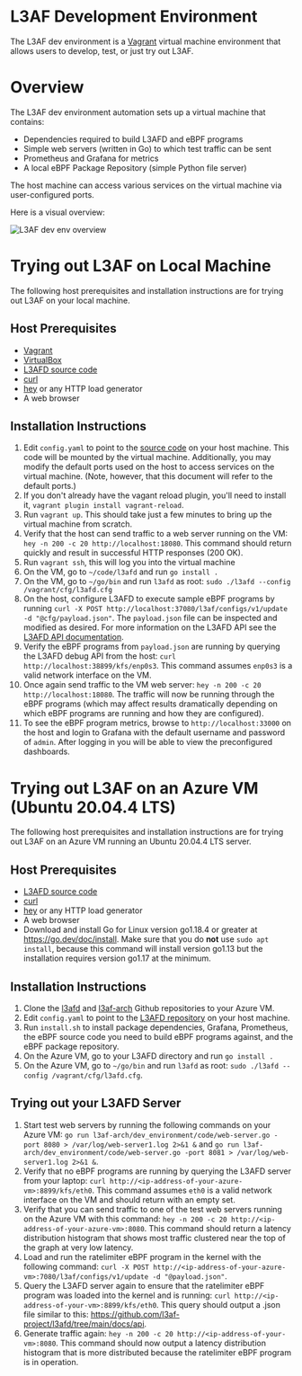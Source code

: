 # L3AF Development Environment

The L3AF dev environment is a [Vagrant](https://www.vagrantup.com/) virtual
machine environment that allows users to develop, test, or just try out L3AF.

# Overview

The L3AF dev environment automation sets up a virtual machine that contains:

* Dependencies required to build L3AFD and eBPF programs
* Simple web servers (written in Go) to which test traffic can be sent
* Prometheus and Grafana for metrics
* A local eBPF Package Repository (simple Python file server)

The host machine can access various services on the virtual machine via
user-configured ports.

Here is a visual overview:

![L3AF dev env overview](../images/L3AF_dev_env.png)

# Trying out L3AF on Local Machine
The following host prerequisites and installation instructions are for trying out L3AF on your local machine.

## Host Prerequisites

* [Vagrant](https://www.vagrantup.com/)
* [VirtualBox](https://www.virtualbox.org/)
* [L3AFD source code](https://github.com/l3af-project/l3afd)
* [curl](https://curl.se/)
* [hey](https://github.com/rakyll/hey) or any HTTP load generator
* A web browser

## Installation Instructions
1. Edit `config.yaml` to point to the [source code](https://github.com/l3af-project/l3afd) on your host machine. This
  code will be mounted by the virtual machine. Additionally, you may modify the
  default ports used on the host to access services on the virtual machine.
  (Note, however, that this document will refer to the default ports.)
2. If you don't already have the vagant reload plugin, you'll need to install it,
    `vagrant plugin install vagrant-reload`.
3. Run `vagrant up`. This should take just a few minutes to bring up the
  virtual machine from scratch.
4. Verify that the host can send traffic to a web server running on the VM:
  `hey -n 200 -c 20 http://localhost:18080`. This command should return quickly
  and result in successful HTTP responses (200 OK).
5. Run `vagrant ssh`, this will log you into the virtual machine
6. On the VM, go to `~/code/l3afd` and run `go install .`
7. On the VM, go to `~/go/bin` and run `l3afd` as root:
  `sudo ./l3afd --config /vagrant/cfg/l3afd.cfg`
8. On the host, configure L3AFD to execute sample eBPF programs by running
  `curl -X POST http://localhost:37080/l3af/configs/v1/update -d
  "@cfg/payload.json"`.  The `payload.json` file can be inspected and modified
  as desired. For more information on the L3AFD API see the [L3AFD API
  documentation](https://github.com/l3af-project/l3afd/tree/main/docs/api).
9. Verify the eBPF programs from `payload.json` are running by querying the
  L3AFD debug API from the host: `curl http://localhost:38899/kfs/enp0s3`. This
  command assumes `enp0s3` is a valid network interface on the VM.
10. Once again send traffic to the VM web server:
  `hey -n 200 -c 20 http://localhost:18080`. The traffic will now be running
  through the eBPF programs (which may affect results dramatically depending
  on which eBPF programs are running and how they are configured).
11. To see the eBPF program metrics, browse to `http://localhost:33000` on the
  host and login to Grafana with the default username and password of `admin`.
  After logging in you will be able to view the preconfigured dashboards.

# Trying out L3AF on an Azure VM (Ubuntu 20.04.4 LTS)
The following host prerequisites and installation instructions are for trying out L3AF on an Azure VM running an Ubuntu 20.04.4 LTS server.

## Host Prerequisites

* [L3AFD source code](https://github.com/l3af-project/l3afd)
* [curl](https://curl.se/)
* [hey](https://github.com/rakyll/hey) or any HTTP load generator
* A web browser
* Download and install Go for Linux version go1.18.4 or greater at https://go.dev/doc/install. Make sure that you do **not** use `sudo apt install`,
because this command will install version go1.13 but the installation requires version go1.17 at the minimum.

## Installation Instructions
1. Clone the [l3afd](https://github.com/l3af-project/l3afd.git) and [l3af-arch](https://github.com/l3af-project/l3af-arch.git)
Github repositories to your Azure VM.
2. Edit `config.yaml` to point to the [L3AFD repository](https://github.com/l3af-project/l3afd) on your host machine.
3. Run `install.sh` to install package dependencies, Grafana, Prometheus, the eBPF source code you need to build eBPF programs against,
and the eBPF package repository.
4. On the Azure VM, go to your L3AFD directory and run `go install .`
5. On the Azure VM, go to `~/go/bin` and run `l3afd` as root:
  `sudo ./l3afd --config /vagrant/cfg/l3afd.cfg`.

## Trying out your L3AFD Server
1. Start test web servers by running the following commands on your Azure VM: `go run l3af-arch/dev_environment/code/web-server.go -port 8080 > /var/log/web-server1.log 2>&1 &` and `go run l3af-arch/dev_environment/code/web-server.go -port 8081 > /var/log/web-server1.log 2>&1 &`.
2. Verify that no eBPF programs are running by querying the
L3AFD server from your laptop: `curl http://<ip-address-of-your-azure-vm>:8899/kfs/eth0`. This
command assumes `eth0` is a valid network interface on the VM and should return with an empty set.
3. Verify that you can send traffic to one of the test web servers running on the Azure VM with this command:
`hey -n 200 -c 20 http://<ip-address-of-your-azure-vm>:8080`. This command should return a latency distribution histogram that shows
 most traffic clustered near the top of the graph at very low latency.
4. Load and run the ratelimiter eBPF program in the kernel with the following command: `curl -X POST http://<ip-address-of-your-azure-vm>:7080/l3af/configs/v1/update -d "@payload.json"`.
5. Query the L3AFD server again to ensure that the ratelimiter eBPF program was loaded into the kernel and is running: `curl http://<ip-address-of-your-vm>:8899/kfs/eth0`. This query should output a .json file similar to this: https://github.com/l3af-project/l3afd/tree/main/docs/api.
6. Generate traffic again: `hey -n 200 -c 20 http://<ip-address-of-your-vm>:8080`. This command should now output a latency distribution histogram that
is more distributed because the ratelimiter eBPF program is in operation.
